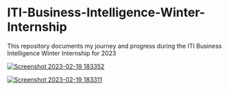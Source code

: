 # ITI-Business-Intelligence-Winter-Internship
This repository documents my journey and progress during the ITI Business Intelligence Winter Internship for 2023

[![Screenshot 2023-02-19 183352](https://user-images.githubusercontent.com/91261507/219961495-15c39bb7-f673-4e89-a31e-f443f260f3c0.png)](https://app.powerbi.com/view?r=eyJrIjoiNzc0YTRkOGItYWYxNS00MmRmLTkzZDktZDZmNmY0NGQ2MTliIiwidCI6ImRmODY3OWNkLWE4MGUtNDVkOC05OWFjLWM4M2VkN2ZmOTVhMCJ9)

[![Screenshot 2023-02-19 183311](https://user-images.githubusercontent.com/91261507/219961508-48bdde0e-bdb3-42a4-9503-ee40f9b5d0a3.png)](https://app.powerbi.com/view?r=eyJrIjoiMTIwNWJmMDgtZjRhOS00MjJjLWIzYTMtNWMyMzc3YjM4ZTA3IiwidCI6ImRmODY3OWNkLWE4MGUtNDVkOC05OWFjLWM4M2VkN2ZmOTVhMCJ9)









